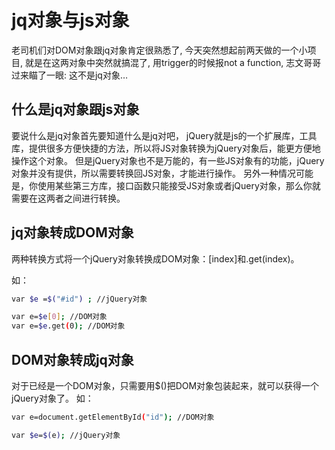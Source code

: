# jq对象与js对象
老司机们对DOM对象跟jq对象肯定很熟悉了, 今天突然想起前两天做的一个小项目, 就是在这两对象中突然就搞混了, 用trigger的时候报not a function, 志文哥哥过来瞄了一眼: 这不是jq对象…
## 什么是jq对象跟js对象
要说什么是jq对象首先要知道什么是jq对吧，
jQuery就是js的一个扩展库，工具库，提供很多方便快捷的方法，所以将JS对象转换为jQuery对象后，能更方便地操作这个对象。
但是jQuery对象也不是万能的，有一些JS对象有的功能，jQuery对象并没有提供，所以需要转换回JS对象，才能进行操作。
另外一种情况可能是，你使用某些第三方库，接口函数只能接受JS对象或者jQuery对象，那么你就需要在这两者之间进行转换。
##  jq对象转成DOM对象
两种转换方式将一个jQuery对象转换成DOM对象：[index]和.get(index)。

如：
``` bash
var $e =$("#id") ; //jQuery对象

var e=$e[0]; //DOM对象
var e=$e.get(0); //DOM对象
```
##  DOM对象转成jq对象
对于已经是一个DOM对象，只需要用$()把DOM对象包装起来，就可以获得一个jQuery对象了。
如：
``` bash
var e=document.getElementById("id"); //DOM对象

var $e=$(e); //jQuery对象
```